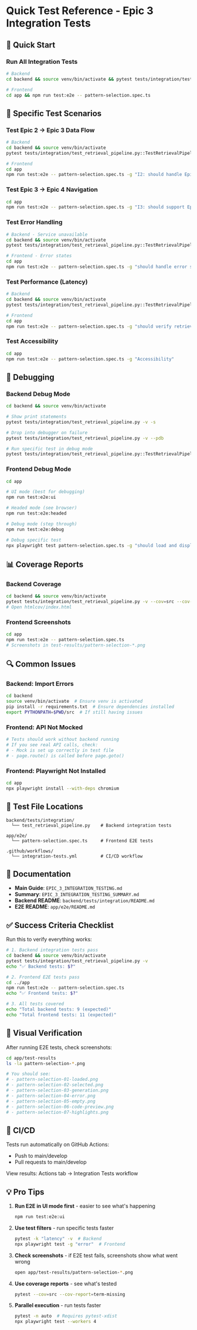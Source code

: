 # Quick Test Reference - Epic 3 Integration Tests

## 🚀 Quick Start

### Run All Integration Tests
```bash
# Backend
cd backend && source venv/bin/activate && pytest tests/integration/test_retrieval_pipeline.py -v

# Frontend
cd app && npm run test:e2e -- pattern-selection.spec.ts
```

## 🎯 Specific Test Scenarios

### Test Epic 2 → Epic 3 Data Flow
```bash
# Backend
cd backend && source venv/bin/activate
pytest tests/integration/test_retrieval_pipeline.py::TestRetrievalPipelineIntegration::test_epic_2_to_epic_3_data_flow -v

# Frontend
cd app
npm run test:e2e -- pattern-selection.spec.ts -g "I2: should handle Epic 2"
```

### Test Epic 3 → Epic 4 Navigation
```bash
cd app
npm run test:e2e -- pattern-selection.spec.ts -g "I3: should support Epic 3"
```

### Test Error Handling
```bash
# Backend - Service unavailable
cd backend && source venv/bin/activate
pytest tests/integration/test_retrieval_pipeline.py::TestRetrievalPipelineIntegration::test_retrieval_pipeline_service_unavailable -v

# Frontend - Error states
cd app
npm run test:e2e -- pattern-selection.spec.ts -g "should handle error states"
```

### Test Performance (Latency)
```bash
# Backend
cd backend && source venv/bin/activate
pytest tests/integration/test_retrieval_pipeline.py::TestRetrievalPipelineIntegration::test_retrieval_latency_target -v

# Frontend
cd app
npm run test:e2e -- pattern-selection.spec.ts -g "should verify retrieval latency"
```

### Test Accessibility
```bash
cd app
npm run test:e2e -- pattern-selection.spec.ts -g "Accessibility"
```

## 🐛 Debugging

### Backend Debug Mode
```bash
cd backend && source venv/bin/activate

# Show print statements
pytest tests/integration/test_retrieval_pipeline.py -v -s

# Drop into debugger on failure
pytest tests/integration/test_retrieval_pipeline.py -v --pdb

# Run specific test in debug mode
pytest tests/integration/test_retrieval_pipeline.py::TestRetrievalPipelineIntegration::test_retrieval_pipeline_e2e -v -s --pdb
```

### Frontend Debug Mode
```bash
cd app

# UI mode (best for debugging)
npm run test:e2e:ui

# Headed mode (see browser)
npm run test:e2e:headed

# Debug mode (step through)
npm run test:e2e:debug

# Debug specific test
npx playwright test pattern-selection.spec.ts -g "should load and display" --debug
```

## 📊 Coverage Reports

### Backend Coverage
```bash
cd backend && source venv/bin/activate
pytest tests/integration/test_retrieval_pipeline.py -v --cov=src --cov-report=html
# Open htmlcov/index.html
```

### Frontend Screenshots
```bash
cd app
npm run test:e2e -- pattern-selection.spec.ts
# Screenshots in test-results/pattern-selection-*.png
```

## 🔍 Common Issues

### Backend: Import Errors
```bash
cd backend
source venv/bin/activate  # Ensure venv is activated
pip install -r requirements.txt  # Ensure dependencies installed
export PYTHONPATH=$PWD/src  # If still having issues
```

### Frontend: API Not Mocked
```bash
# Tests should work without backend running
# If you see real API calls, check:
# - Mock is set up correctly in test file
# - page.route() is called before page.goto()
```

### Frontend: Playwright Not Installed
```bash
cd app
npx playwright install --with-deps chromium
```

## 📝 Test File Locations

```
backend/tests/integration/
  └── test_retrieval_pipeline.py    # Backend integration tests

app/e2e/
  └── pattern-selection.spec.ts     # Frontend E2E tests

.github/workflows/
  └── integration-tests.yml         # CI/CD workflow
```

## 📖 Documentation

- **Main Guide**: `EPIC_3_INTEGRATION_TESTING.md`
- **Summary**: `EPIC_3_INTEGRATION_TESTING_SUMMARY.md`
- **Backend README**: `backend/tests/integration/README.md`
- **E2E README**: `app/e2e/README.md`

## ✅ Success Criteria Checklist

Run this to verify everything works:

```bash
# 1. Backend integration tests pass
cd backend && source venv/bin/activate
pytest tests/integration/test_retrieval_pipeline.py -v
echo "✅ Backend tests: $?"

# 2. Frontend E2E tests pass
cd ../app
npm run test:e2e -- pattern-selection.spec.ts
echo "✅ Frontend tests: $?"

# 3. All tests covered
echo "Total backend tests: 9 (expected)"
echo "Total frontend tests: 11 (expected)"
```

## 🎨 Visual Verification

After running E2E tests, check screenshots:
```bash
cd app/test-results
ls -la pattern-selection-*.png

# You should see:
# - pattern-selection-01-loaded.png
# - pattern-selection-02-selected.png
# - pattern-selection-03-generation.png
# - pattern-selection-04-error.png
# - pattern-selection-05-empty.png
# - pattern-selection-06-code-preview.png
# - pattern-selection-07-highlights.png
```

## 🚨 CI/CD

Tests run automatically on GitHub Actions:
- Push to main/develop
- Pull requests to main/develop

View results: Actions tab → Integration Tests workflow

## 💡 Pro Tips

1. **Run E2E in UI mode first** - easier to see what's happening
   ```bash
   npm run test:e2e:ui
   ```

2. **Use test filters** - run specific tests faster
   ```bash
   pytest -k "latency" -v  # Backend
   npx playwright test -g "error"  # Frontend
   ```

3. **Check screenshots** - if E2E test fails, screenshots show what went wrong
   ```bash
   open app/test-results/pattern-selection-*.png
   ```

4. **Use coverage reports** - see what's tested
   ```bash
   pytest --cov=src --cov-report=term-missing
   ```

5. **Parallel execution** - run tests faster
   ```bash
   pytest -n auto  # Requires pytest-xdist
   npx playwright test --workers 4
   ```
